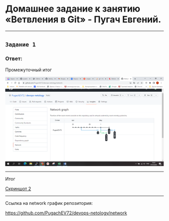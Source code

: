 # Домашнее задание к занятию «Ветвления в Git» - Пугач Евгений.


---

## `Задание 1`

### Ответ:

Промежуточный итог

![Скриншот 1](https://github.com/PugachEV72/Images/blob/master/2023-05-01_16-54-49.png)


---

Итог

[Скриншот 2](https://github.com/PugachEV72/Images/blob/master/2023-05-01_18-21-28.png)


---

Ссылка на network график репозитория:  

https://github.com/PugachEV72/devops-netology/network
